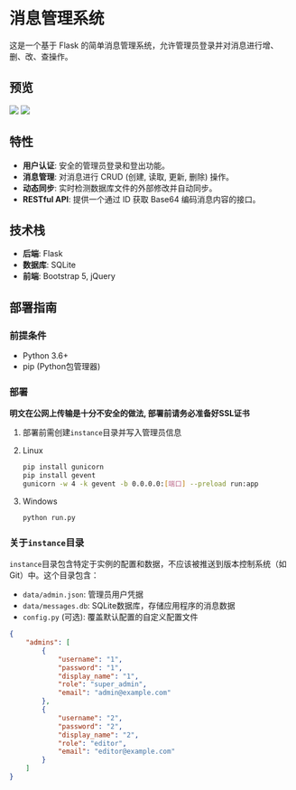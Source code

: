 # 消息管理系统

这是一个基于 Flask 的简单消息管理系统，允许管理员登录并对消息进行增、删、改、查操作。

## 预览

![](/images/001.png)
![](/images/002.png)

## 特性

-   **用户认证**: 安全的管理员登录和登出功能。
-   **消息管理**: 对消息进行 CRUD (创建, 读取, 更新, 删除) 操作。
-   **动态同步**: 实时检测数据库文件的外部修改并自动同步。
-   **RESTful API**: 提供一个通过 ID 获取 Base64 编码消息内容的接口。

## 技术栈

-   **后端**: Flask
-   **数据库**: SQLite
-   **前端**: Bootstrap 5, jQuery

## 部署指南

### 前提条件

- Python 3.6+
- pip (Python包管理器)

### 部署

**明文在公网上传输是十分不安全的做法, 部署前请务必准备好SSL证书**

1. 部署前需创建`instance`目录并写入管理员信息

2. Linux
   ```bash
   pip install gunicorn
   pip install gevent
   gunicorn -w 4 -k gevent -b 0.0.0.0:[端口] --preload run:app
   ```
3. Windows
   ```bash
   python run.py 
   ```

### 关于`instance`目录

`instance`目录包含特定于实例的配置和数据，不应该被推送到版本控制系统（如Git）中。这个目录包含：

- `data/admin.json`: 管理员用户凭据
- `data/messages.db`: SQLite数据库，存储应用程序的消息数据
- `config.py` (可选): 覆盖默认配置的自定义配置文件

```json
{
    "admins": [
        {
            "username": "1",
            "password": "1",
            "display_name": "1",
            "role": "super_admin",
            "email": "admin@example.com"
        },
        {
            "username": "2",
            "password": "2",
            "display_name": "2",
            "role": "editor",
            "email": "editor@example.com"
        }
    ]
}

```
